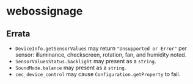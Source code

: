 # webossignage

## Errata
- `DeviceInfo.getSensorValues` may return `"Unsupported or Error"` per sensor: illuminance, checkscreen, rotation, fan, and humidity noted.
- `SensorValuesStatus.backlight` may present as a `string`.
- `SoundMode.balance` may present as a `string`.
- `cec_device_control` may cause `Configuration.getProperty` to fail.
